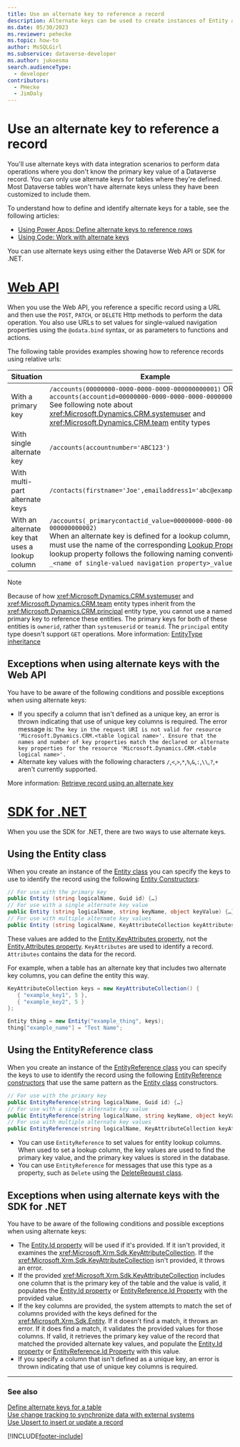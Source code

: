 ```yaml
---
title: Use an alternate key to reference a record
description: Alternate keys can be used to create instances of Entity and EntityReference classes. This article discusses the usage patterns and possible exceptions that might be thrown when using alternate keys.
ms.date: 05/30/2023
ms.reviewer: pehecke
ms.topic: how-to
author: MsSQLGirl
ms.subservice: dataverse-developer
ms.author: jukoesma
search.audienceType: 
  - developer
contributors:
  - PHecke
  - JimDaly
---
```

# Use an alternate key to reference a record

You'll use alternate keys with data integration scenarios to perform data operations where you don't know the primary key value of a Dataverse record. You can only use alternate keys for tables where they're defined. Most Dataverse tables won't have alternate keys unless they have been customized to include them.

To understand how to define and identify alternate keys for a table, see the following articles:

- [Using Power Apps: Define alternate keys to reference rows](../../maker/data-platform/define-alternate-keys-reference-records.md)
- [Using Code: Work with alternate keys](define-alternate-keys-entity.md)

You can use alternate keys using either the Dataverse Web API or SDK for .NET.

# [Web API](#tab/webapi)

When you use the Web API, you reference a specific record using a URL and then use the `POST`, `PATCH`, or `DELETE` Http methods to perform the data operation. You also use URLs to set values for single-valued navigation properties using the `@odata.bind` syntax, or as parameters to functions and actions.

The following table provides examples showing how to reference records using relative urls:

|Situation|Example|
|---------|---------|
|With a primary key|`/accounts(00000000-0000-0000-0000-000000000001)` OR<br />`accounts(accountid=00000000-0000-0000-0000-000000000001)`<br/>See following note about <xref:Microsoft.Dynamics.CRM.systemuser> and <xref:Microsoft.Dynamics.CRM.team> entity types|
|With single alternate key|`/accounts(accountnumber='ABC123')`|
|With multi-part alternate keys|`/contacts(firstname='Joe',emailaddress1='abc@example.com')`|
|With an alternate key that uses a lookup column|`/accounts(_primarycontactid_value=00000000-0000-0000-0000-000000000002)`<br />When an alternate key is defined for a lookup column, you must use the name of the corresponding [Lookup Property](webapi/web-api-properties.md#lookup-properties). A lookup property follows the following naming convention: `_<name of single-valued navigation property>_value`.|

> [!NOTE]
> Because of how <xref:Microsoft.Dynamics.CRM.systemuser> and <xref:Microsoft.Dynamics.CRM.team> entity types inherit from the <xref:Microsoft.Dynamics.CRM.principal> entity type, you cannot use a named primary key to reference these entities. The primary keys for both of these entities is `ownerid`, rather than `systemuserid` or `teamid`. The `principal` entity type doesn't support `GET` operations.  More information: [EntityType inheritance](webapi/web-api-entitytypes.md#entitytype-inheritance)

## Exceptions when using alternate keys with the Web API

You have to be aware of the following conditions and possible exceptions when using alternate keys:  

- If you specify a column that isn't defined as a unique key, an error is thrown indicating that use of unique key columns is required. The error message is: `The key in the request URI is not valid for resource 'Microsoft.Dynamics.CRM.<table logical name>'. Ensure that the names and number of key properties match the declared or alternate key properties for the resource 'Microsoft.Dynamics.CRM.<table logical name>'.`  
- Alternate key values with the following characters `/`,`<`,`>`,`*`,`%`,`&`,`:`,`\\`,`?`,`+` aren't currently supported.

More information: [Retrieve record using an alternate key](webapi/retrieve-entity-using-web-api.md#retrieve-record-using-an-alternate-key)

# [SDK for .NET](#tab/sdk)

When you use the SDK for .NET, there are two ways to use alternate keys.

## Using the Entity class

When you create an instance of the [Entity class](xref:Microsoft.Xrm.Sdk.Entity) you can specify the keys to use to identify the record using the following [Entity Constructors](/dotnet/api/microsoft.xrm.sdk.entity.-ctor): 

```csharp  
// For use with the primary key
public Entity (string logicalName, Guid id) {…} 
// For use with a single alternate key value
public Entity (string logicalName, string keyName, object keyValue) {…} 
// For use with multiple alternate key values
public Entity (string logicalName, KeyAttributeCollection keyAttributes) {…}  
```

These values are added to the [Entity.KeyAttributes property](xref:Microsoft.Xrm.Sdk.Entity.KeyAttributes), not the [Entity.Attributes property](xref:Microsoft.Xrm.Sdk.Entity.Attributes). `KeyAttributes` are used to identify a record. `Attributes` contains the data for the record.

For example, when a table has an alternate key that includes two alternate key columns, you can define the entity this way.

```csharp
KeyAttributeCollection keys = new KeyAttributeCollection() {
   { "example_key1", 5 },
   { "example_key2", 5 }
};

Entity thing = new Entity("example_thing", keys);
thing["example_name"] = "Test Name";
```

## Using the EntityReference class

When you create an instance of the [EntityReference class](xref:Microsoft.Xrm.Sdk.EntityReference) you can specify the keys to use to identify the record using the following [EntityReference constructors](xref:Microsoft.Xrm.Sdk.EntityReference.%23ctor) that use the same pattern as the [Entity class](xref:Microsoft.Xrm.Sdk.Entity) constructors.

```csharp
// For use with the primary key
public EntityReference(string logicalName, Guid id) {…}
// For use with a single alternate key value
public EntityReference(string logicalName, string keyName, object keyValue) {…} 
// For use with multiple alternate key values
public EntityReference(string logicalName, KeyAttributeCollection keyAttributeCollection) {…}    
```

- You can use `EntityReference` to set values for entity lookup columns. When used to set a lookup column, the key values are used to find the primary key value, and the primary key values is stored in the database.
- You can use `EntityReference` for messages that use this type as a property, such as `Delete` using the [DeleteRequest class](xref:Microsoft.Xrm.Sdk.Messages.DeleteRequest).

<a name="BKMK_Exceptions"></a>

## Exceptions when using alternate keys with the SDK for .NET

You have to be aware of the following conditions and possible exceptions when using alternate keys:  
  
- The [Entity.Id property](xref:Microsoft.Xrm.Sdk.Entity.Id) will be used if it's provided. If it isn't provided, it examines the <xref:Microsoft.Xrm.Sdk.KeyAttributeCollection>. If the <xref:Microsoft.Xrm.Sdk.KeyAttributeCollection> isn't provided, it throws an error.  
- If the provided <xref:Microsoft.Xrm.Sdk.KeyAttributeCollection> includes one column that is the primary key of the table and the value is valid, it populates the [Entity.Id property](xref:Microsoft.Xrm.Sdk.Entity.Id) or [EntityReference.Id Property](xref:Microsoft.Xrm.Sdk.EntityReference.Id) with the provided value.  
- If the key columns are provided, the system attempts to match the set of columns provided with the keys defined for the <xref:Microsoft.Xrm.Sdk.Entity>.  If it doesn't find a match, it throws an error. If it does find a match, it validates the provided values for those columns. If valid, it retrieves the primary key value of the record that matched the provided alternate key values, and populate the [Entity.Id property](xref:Microsoft.Xrm.Sdk.Entity.Id) or [EntityReference.Id Property](xref:Microsoft.Xrm.Sdk.EntityReference.Id) with this value.  
- If you specify a column that isn't defined as a unique key, an error is thrown indicating that use of unique key columns is required.  

---  

  
### See also

[Define alternate keys for a table](define-alternate-keys-entity.md)   
[Use change tracking to synchronize data with external systems](use-change-tracking-synchronize-data-external-systems.md)   
[Use Upsert to insert or update a record](use-upsert-insert-update-record.md)


[!INCLUDE[footer-include](../../includes/footer-banner.md)]
